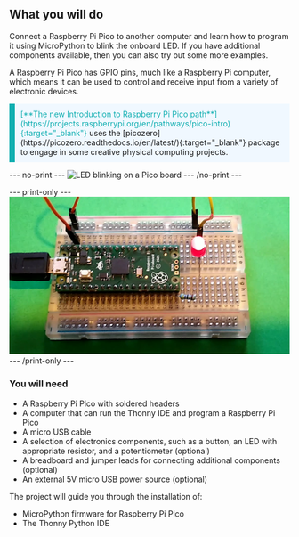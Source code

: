 ## What you will do

Connect a Raspberry Pi Pico to another computer and learn how to program it using MicroPython to blink the onboard LED. If you have additional components available, then you can also try out some more examples.

A Raspberry Pi Pico has GPIO pins, much like a Raspberry Pi computer, which means it can be used to control and receive input from a variety of electronic devices.

<p style="border-left: solid; border-width:10px; border-color: #0faeb0; background-color: aliceblue; padding: 10px;">
<span style="color: #0faeb0">[**The new Introduction to Raspberry Pi Pico path**](https://projects.raspberrypi.org/en/pathways/pico-intro){:target="_blank"}</span> uses the [picozero](https://picozero.readthedocs.io/en/latest/){:target="_blank"} package to engage in some creative physical computing projects.
</p>

--- no-print ---
![LED blinking on a Pico board](images/showcase.gif)
--- /no-print ---

--- print-only ---
![LED in the on position on a Pico board](images/showcase.png)
--- /print-only ---

### You will need

+ A Raspberry Pi Pico with soldered headers
+ A computer that can run the Thonny IDE and program a Raspberry Pi Pico
+ A micro USB cable
+ A selection of electronics components, such as a button, an LED with appropriate resistor, and a potentiometer (optional)
+ A breadboard and jumper leads for connecting additional components (optional) 
+ An external 5V micro USB power source (optional)

The project will guide you through the installation of:
 
+ MicroPython firmware for Raspberry Pi Pico
+ The Thonny Python IDE
